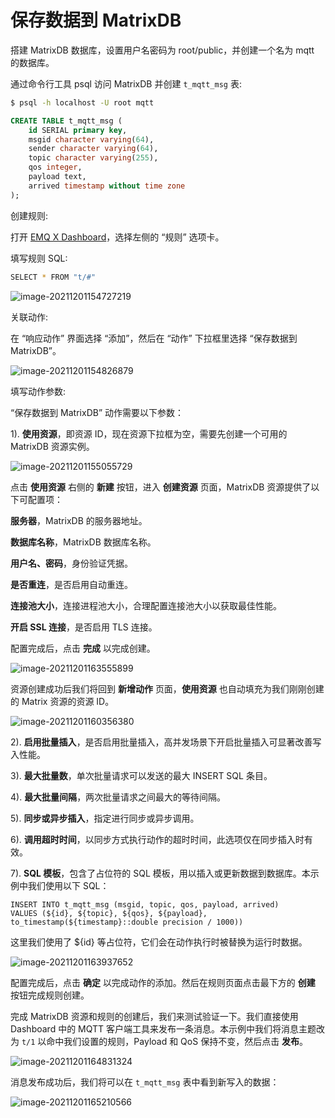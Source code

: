 # 保存数据到 MatrixDB

搭建 MatrixDB 数据库，设置用户名密码为 root/public，并创建一个名为 mqtt 的数据库。

通过命令行工具 psql 访问 MatrixDB 并创建 `t_mqtt_msg` 表:

```bash
$ psql -h localhost -U root mqtt
```

```sql
CREATE TABLE t_mqtt_msg (
    id SERIAL primary key,
    msgid character varying(64),
    sender character varying(64),
    topic character varying(255),
    qos integer,
    payload text,
    arrived timestamp without time zone
);
```

创建规则:

打开 [EMQ X Dashboard](http://127.0.0.1:18083/#/rules)，选择左侧的 “规则” 选项卡。

填写规则 SQL:

```bash
SELECT * FROM "t/#"
```

![image-20211201154727219](./assets/rule-engine/matrixdb_data_to_store1.png)

关联动作:

在 “响应动作” 界面选择 “添加”，然后在 “动作” 下拉框里选择 “保存数据到 MatrixDB”。

![image-20211201154826879](./assets/rule-engine/matrixdb_data_to_store2.png)

填写动作参数:

“保存数据到 MatrixDB” 动作需要以下参数：

1). **使用资源**，即资源 ID，现在资源下拉框为空，需要先创建一个可用的 MatrixDB 资源实例。

![image-20211201155055729](./assets/rule-engine/matrixdb_data_to_store3.png)

点击 **使用资源** 右侧的 **新建** 按钮，进入 **创建资源** 页面，MatrixDB 资源提供了以下可配置项：

**服务器**，MatrixDB 的服务器地址。

**数据库名称**，MatrixDB 数据库名称。

**用户名、密码**，身份验证凭据。

**是否重连**，是否启用自动重连。

**连接池大小**，连接进程池大小，合理配置连接池大小以获取最佳性能。

**开启 SSL 连接**，是否启用 TLS 连接。

配置完成后，点击 **完成** 以完成创建。

![image-20211201163555899](./assets/rule-engine/matrixdb_data_to_store4.png)

资源创建成功后我们将回到 **新增动作** 页面，**使用资源** 也自动填充为我们刚刚创建的 Matrix 资源的资源 ID。

![image-20211201160356380](./assets/rule-engine/matrixdb_data_to_store5.png)

2). **启用批量插入**，是否启用批量插入，高并发场景下开启批量插入可显著改善写入性能。

3). **最大批量数**，单次批量请求可以发送的最大 INSERT SQL 条目。

4). **最大批量间隔**，两次批量请求之间最大的等待间隔。

5). **同步或异步插入**，指定进行同步或异步调用。

6). **调用超时时间**，以同步方式执行动作的超时时间，此选项仅在同步插入时有效。

7). **SQL 模板**，包含了占位符的 SQL 模板，用以插入或更新数据到数据库。本示例中我们使用以下 SQL：

```
INSERT INTO t_mqtt_msg (msgid, topic, qos, payload, arrived)
VALUES (${id}, ${topic}, ${qos}, ${payload}, to_timestamp(${timestamp}::double precision / 1000))
```

这里我们使用了 ${id} 等占位符，它们会在动作执行时被替换为运行时数据。

![image-20211201163937652](./assets/rule-engine/matrixdb_data_to_store6.png)

配置完成后，点击 **确定** 以完成动作的添加。然后在规则页面点击最下方的 **创建** 按钮完成规则创建。

完成 MatrixDB 资源和规则的创建后，我们来测试验证一下。我们直接使用 Dashboard 中的 MQTT 客户端工具来发布一条消息。本示例中我们将消息主题改为 `t/1` 以命中我们设置的规则，Payload 和 QoS 保持不变，然后点击 **发布**。

![image-20211201164831324](./assets/rule-engine/matrixdb_data_to_store7.png)

消息发布成功后，我们将可以在 `t_mqtt_msg` 表中看到新写入的数据：

![image-20211201165210566](./assets/rule-engine/matrixdb_data_to_store8.png)
